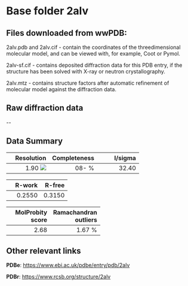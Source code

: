 # Base folder 2alv

## Files downloaded from wwPDB:

2alv.pdb and 2alv.cif - contain the coordinates of the threedimensional molecular model, and can be viewed with, for example, Coot or Pymol.

2alv-sf.cif - contains deposited diffraction data for this PDB entry, if the structure has been solved with X-ray or neutron crystallography.

2alv.mtz - contains structure factors after automatic refinement of molecular model against the diffraction data.

## Raw diffraction data

--<br> 

## Data Summary
|   | Resolution | Completeness| I/sigma |
|---|-------------:|----------------:|--------------:|
|   |1.90 <img src="https://latex.codecogs.com/svg.latex?{\mbox{\normalfont\AA}}"/>|  08- %|<img width=50/>32.40|

|   | **R-work**| **R-free**   
|---|-------------:|----------------:|           
||0.2550|0.3150|

|   |**MolProbity<br>score**| **Ramachandran<br>outliers** 
|---|-------------:|----------------:|
||2.68|1.67 %|

## Other relevant links 
**PDBe**:  https://www.ebi.ac.uk/pdbe/entry/pdb/2alv
 
**PDBr**: https://www.rcsb.org/structure/2alv 

